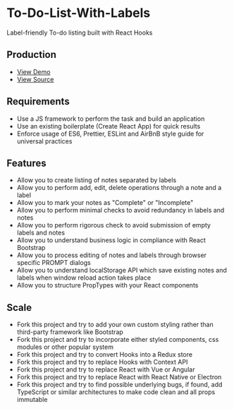 # To-Do-List-With-Labels

Label-friendly To-do listing built with React Hooks

## Production

- [View Demo](https://to-do-list-with-labels.netlify.app/)
- [View Source](https://github.com/tpkahlon/to-do-list-with-labels/)

## Requirements

- Use a JS framework to perform the task and build an application
- Use an existing boilerplate (Create React App) for quick results
- Enforce usage of ES6, Prettier, ESLint and AirBnB style guide for universal practices

## Features

- Allow you to create listing of notes separated by labels
- Allow you to perform add, edit, delete operations through a note and a label
- Allow you to mark your notes as "Complete" or "Incomplete"
- Allow you to perform minimal checks to avoid redundancy in labels and notes
- Allow you to perform rigorous check to avoid submission of empty labels and notes
- Allow you to understand business logic in compliance with React Bootstrap
- Allow you to process editing of notes and labels through browser specific PROMPT dialogs
- Allow you to understand localStorage API which save existing notes and labels when window reload action takes place
- Allow you to structure PropTypes with your React components

## Scale

- Fork this project and try to add your own custom styling rather than third-party framework like Bootstrap
- Fork this project and try to incorporate either styled components, css modules or other popular system
- Fork this project and try to convert Hooks into a Redux store
- Fork this project and try to replace Hooks with Context API
- Fork this project and try to replace React with Vue or Angular
- Fork this project and try to replace React with React Native or Electron
- Fork this project and try to find possible underlying bugs, if found, add TypeScript or similar architectures to make code clean and all props immutable
